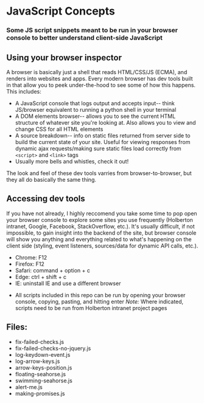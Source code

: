 # JavaScript Concepts
### Some JS script snippets meant to be run in your browser console to better understand client-side JavaScript

## Using your browser inspector
A browser is basically just a shell that reads HTML/CSS/JS (ECMA), and renders into websites and apps. Every modern browser has dev tools built in that allow you to peek under-the-hood to see some of how this happens. This includes:
- A JavaScript console that logs output and accepts input-- think JS/browser equivalent to running a python shell in your terminal
- A DOM elements browser-- allows you to see the current HTML structure of whatever site you're looking at. Also allows you to view and change CSS for all HTML elements
- A source breakdown-- info on static files returned from server side to build the current state of your site. Useful for viewing responses from dynamic ajax requests/making sure static files load correctly from `<script>` and `<link>` tags
- Usually more bells and whistles, check it out!
    
The look and feel of these dev tools varries from browser-to-browser, but they all do basically the same thing.

## Accessing dev tools
If you have not already, I highly reccomend you take some time to pop open your browser console to explore some sites you use frequently (Holberton intranet, Google, Facebook, StackOverflow, etc.). It's usually difficult, if not impossible, to gain insight into the backend of the site, but browser console will show you anything and everything related to what's happening on the client side (styling, event listeners, sources/data for dynamic API calls, etc.).
  - Chrome: F12
  - Firefox: F12
  - Safari: command + option + c
  - Edge: ctrl + shift + c
  - IE: uninstall IE and use a different browser

* All scripts included in this repo can be run by opening your browser console, copying, pasting, and hitting enter
_Note:_ Where indicated, scripts need to be run from Holberton intranet project pages

## Files:
- fix-failed-checks.js
- fix-failed-checks-no-jquery.js
- log-keydown-event.js
- log-arrow-keys.js
- arrow-keys-position.js
- floating-seahorse.js
- swimming-seahorse.js
- alert-me.js
- making-promises.js
